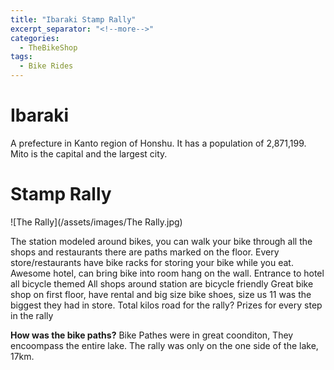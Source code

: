 ```yaml
---
title: "Ibaraki Stamp Rally"
excerpt_separator: "<!--more-->"
categories:
  - TheBikeShop
tags:
  - Bike Rides
---
```


# Ibaraki
A prefecture in Kanto region of Honshu. It has a population of 2,871,199. Mito is the capital and the largest city.

# Stamp Rally

![The Rally](/assets/images/The Rally.jpg)

The station modeled around bikes, you can walk your bike through all the shops and restaurants there are paths marked on the floor. Every store/restaurants have bike racks for storing your bike while you eat. 
Awesome hotel, can bring bike into room hang on the wall.
Entrance to hotel all bicycle themed
All shops around station are bicycle friendly
Great bike shop on first floor, have rental and big size bike shoes, size us 11 was the biggest they had in store.
Total kilos road for the rally? 
Prizes for every step in the rally

**How was the bike paths?**
Bike Pathes were in great coonditon, They encoompass the entire lake. The rally was only on the one side of the lake, 17km.
